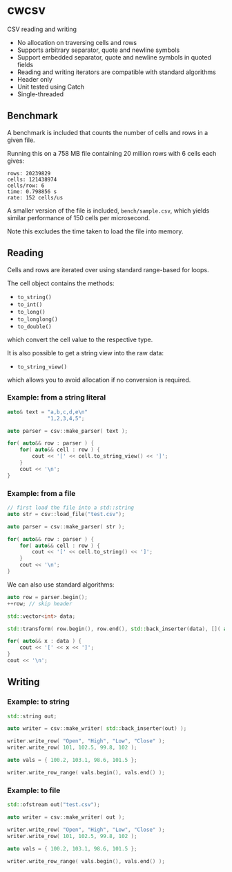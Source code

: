 # cwcsv

CSV reading and writing

* No allocation on traversing cells and rows
* Supports arbitrary separator, quote and newline symbols
* Support embedded separator, quote and newline symbols in quoted fields
* Reading and writing iterators are compatible with standard algorithms
* Header only
* Unit tested using Catch
* Single-threaded

## Benchmark

A benchmark is included that counts the number of cells and rows in a given file.

Running this on a 758 MB file containing 20 million rows with 6 cells each gives:

```
rows: 20239829
cells: 121438974
cells/row: 6
time: 0.798856 s
rate: 152 cells/us
```

A smaller version of the file is included, `bench/sample.csv`, which yields similar performance of 150 cells per microsecond.

Note this excludes the time taken to load the file into memory.

## Reading

Cells and rows are iterated over using standard range-based for loops.

The cell object contains the methods:

* `to_string()`
* `to_int()`
* `to_long()`
* `to_longlong()`
* `to_double()`

which convert the cell value to the respective type.

It is also possible to get a string view into the raw data:

* `to_string_view()`

which allows you to avoid allocation if no conversion is required.

### Example: from a string literal

```cpp
auto& text = "a,b,c,d,e\n"
             "1,2,3,4,5";

auto parser = csv::make_parser( text );

for( auto&& row : parser ) {
	for( auto&& cell : row ) {
		cout << '[' << cell.to_string_view() << ']';
	}
	cout << '\n';
}
```

### Example: from a file

```cpp
// first load the file into a std::string
auto str = csv::load_file("test.csv");

auto parser = csv::make_parser( str );

for( auto&& row : parser ) {
	for( auto&& cell : row ) {
		cout << '[' << cell.to_string() << ']';
	}
	cout << '\n';
}
```

We can also use standard algorithms:

```cpp
auto row = parser.begin();
++row; // skip header

std::vector<int> data;

std::transform( row.begin(), row.end(), std::back_inserter(data), []( auto&& x ){ return x.to_int(); });

for( auto&& x : data ) {
	cout << '[' << x << ']';
}
cout << '\n';
```

## Writing

### Example: to string

```cpp
std::string out;

auto writer = csv::make_writer( std::back_inserter(out) );

writer.write_row( "Open", "High", "Low", "Close" );
writer.write_row( 101, 102.5, 99.8, 102 );

auto vals = { 100.2, 103.1, 98.6, 101.5 };

writer.write_row_range( vals.begin(), vals.end() );
```

### Example: to file

```cpp
std::ofstream out("test.csv");

auto writer = csv::make_writer( out );

writer.write_row( "Open", "High", "Low", "Close" );
writer.write_row( 101, 102.5, 99.8, 102 );

auto vals = { 100.2, 103.1, 98.6, 101.5 };

writer.write_row_range( vals.begin(), vals.end() );
```
